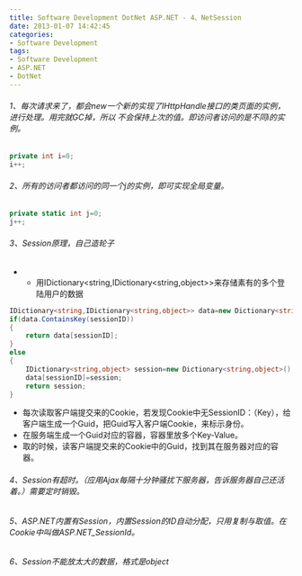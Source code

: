 ```yaml
---
title: Software Development DotNet ASP.NET - 4、NetSession
date: 2013-01-07 14:42:45
categories:
- Software Development
tags:
- Software Development
- ASP.NET
- DotNet
---
```


###### 1、每次请求来了，都会new一个新的实现了IHttpHandle接口的类页面的实例，进行处理。用完就GC掉，所以 不会保持上次的值。即访问者访问的是不同i的实例。

```csharp
private int i=0;
i++;
```

###### 2、所有的访问者都访问的同一个j的实例，即可实现全局变量。

```csharp
private static int j=0;
j++; 
```

###### 3、Session原理，自己造轮子

- - 用IDictionary<string,IDictionary<string,object>>来存储素有的多个登陆用户的数据

```csharp
IDictionary<string,IDictionary<string,object>> data=new Dictionary<string,IDictionary<string,object>>();
if(data.ContainsKey(sessionID))
{
    return data[sessionID];
}
else
{
    IDictionary<string,object> session=new Dictionary<string,object>();
    data[sessionID]=session;
    return session;
}
```

- 每次读取客户端提交来的Cookie，若发现Cookie中无SessionID：（Key），给客户端生成一个Guid，把Guid写入客户端Cookie，来标示身份。
- 在服务端生成一个Guid对应的容器，容器里放多个Key-Value。
- 取的时候，读客户端提交来的Cookie中的Guid，找到其在服务器对应的容器。

###### 4、Session有超时。（应用Ajax每隔十分钟骚扰下服务器，告诉服务器自己还活着。）需要定时销毁。

###### 5、ASP.NET内置有Session，内置Session的ID自动分配，只用复制与取值。在Cookie中叫做ASP.NET_SessionId。

###### 6、Session不能放太大的数据，格式是object